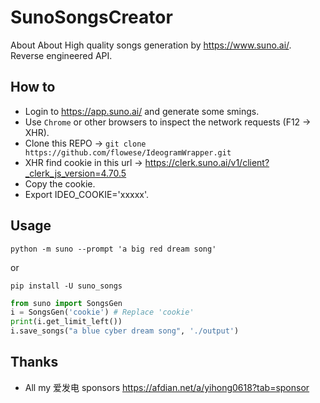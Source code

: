 # SunoSongsCreator
About About High quality songs generation by https://www.suno.ai/. Reverse engineered API.

## How to
- Login to https://app.suno.ai/ and generate some smings.
- Use `Chrome` or other browsers to inspect the network requests (F12 -> XHR).
- Clone this REPO -> `git clone https://github.com/flowese/IdeogramWrapper.git`
- XHR find cookie in this url -> https://clerk.suno.ai/v1/client?_clerk_js_version=4.70.5 
- Copy the cookie.
- Export IDEO_COOKIE='xxxxx'.

## Usage

```
python -m suno --prompt 'a big red dream song'
```

or
```
pip install -U suno_songs
```

```python
from suno import SongsGen
i = SongsGen('cookie') # Replace 'cookie'
print(i.get_limit_left())
i.save_songs("a blue cyber dream song", './output')
```

## Thanks

- All my 爱发电 sponsors https://afdian.net/a/yihong0618?tab=sponsor